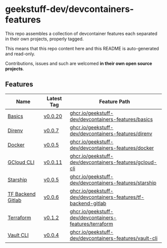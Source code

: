 # geekstuff-dev/devcontainers-features

This repo assembles a collection of devcontainer features each separated in their
own projects, properly tagged.

This means that this repo content here and this README is auto-generated and read-only.

Contributions, issues and such are welcomed **in their own open source projects**.

## Features

| Name | Latest Tag | Feature Path |
| --- | --- | --- |
| [Basics](./src/basics/README.md) | [v0.0.20](https://gitlab.com/geekstuff.dev/devcontainers/features/basics/-/tree/v0.0.20) | [ghcr.io/geekstuff-dev/devcontainers-features/basics](https://github.com/users/geekstuff-dev/packages/container/package/devcontainers-features%2Fbasics) |
| [Direnv](./src/direnv/README.md) | [v0.0.7](https://gitlab.com/geekstuff.dev/devcontainers/features/direnv/-/tree/v0.0.7) | [ghcr.io/geekstuff-dev/devcontainers-features/direnv](https://github.com/users/geekstuff-dev/packages/container/package/devcontainers-features%2Fdirenv) |
| [Docker](./src/docker/README.md) | [v0.0.5](https://gitlab.com/geekstuff.dev/devcontainers/features/docker/-/tree/v0.0.5) | [ghcr.io/geekstuff-dev/devcontainers-features/docker](https://github.com/users/geekstuff-dev/packages/container/package/devcontainers-features%2Fdocker) |
| [GCloud CLI](./src/gcloud-cli/README.md) | [v0.0.11](https://gitlab.com/geekstuff.dev/devcontainers/features/gcloud-cli/-/tree/v0.0.11) | [ghcr.io/geekstuff-dev/devcontainers-features/gcloud-cli](https://github.com/users/geekstuff-dev/packages/container/package/devcontainers-features%2Fgcloud-cli) |
| [Starship](./src/starship/README.md) | [v0.0.5](https://gitlab.com/geekstuff.dev/devcontainers/features/starship/-/tree/v0.0.5) | [ghcr.io/geekstuff-dev/devcontainers-features/starship](https://github.com/users/geekstuff-dev/packages/container/package/devcontainers-features%2Fstarship) |
| [TF Backend Gitlab](./src/tf-backend-gitlab/README.md) | [v0.0.6](https://gitlab.com/geekstuff.dev/devcontainers/features/tf-backend-gitlab/-/tree/v0.0.6) | [ghcr.io/geekstuff-dev/devcontainers-features/tf-backend-gitlab](https://github.com/users/geekstuff-dev/packages/container/package/devcontainers-features%2Ftf-backend-gitlab) |
| [Terraform](./src/terraform/README.md) | [v0.1.2](https://gitlab.com/geekstuff.dev/devcontainers/features/terraform/-/tree/v0.1.2) | [ghcr.io/geekstuff-dev/devcontainers-features/terraform](https://github.com/users/geekstuff-dev/packages/container/package/devcontainers-features%2Fterraform) |
| [Vault CLI](./src/vault-cli/README.md) | [v0.0.4](https://gitlab.com/geekstuff.dev/devcontainers/features/vault-cli/-/tree/v0.0.4) | [ghcr.io/geekstuff-dev/devcontainers-features/vault-cli](https://github.com/users/geekstuff-dev/packages/container/package/devcontainers-features%2Fvault-cli) |